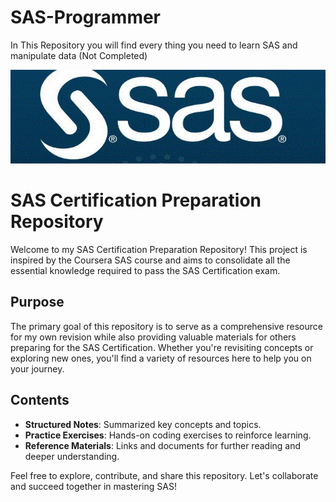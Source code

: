 # SAS-Programmer
In This Repository you will find every thing you need to learn SAS and manipulate data
(Not Completed)
<div style="text-align: center;">
    <img src="./logo.jpg" alt="Image description" width="900" height="150">
</div>

# SAS Certification Preparation Repository

Welcome to my SAS Certification Preparation Repository! This project is inspired by the Coursera SAS course and aims to consolidate all the essential knowledge required to pass the SAS Certification exam.

## Purpose
The primary goal of this repository is to serve as a comprehensive resource for my own revision while also providing valuable materials for others preparing for the SAS Certification. Whether you're revisiting concepts or exploring new ones, you'll find a variety of resources here to help you on your journey.

## Contents
- **Structured Notes**: Summarized key concepts and topics.
- **Practice Exercises**: Hands-on coding exercises to reinforce learning.
- **Reference Materials**: Links and documents for further reading and deeper understanding.

Feel free to explore, contribute, and share this repository. Let's collaborate and succeed together in mastering SAS!















